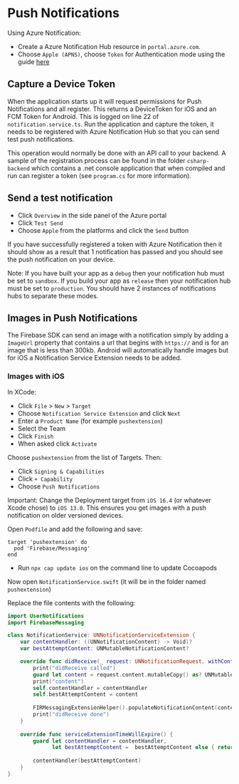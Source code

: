 # Push Notifications
Using Azure Notification:
* Create a Azure Notification Hub resource in `portal.azure.com`.
* Choose `Apple (APNS)`, choose `Token` for Authentication mode using the guide [here](https://docs.microsoft.com/en-us/azure/notification-hubs/notification-hubs-push-notification-http2-token-authentication)

## Capture a Device Token
When the application starts up it will request permissions for Push Notifications and all register. This returns a DeviceToken for iOS and an FCM Token for Android. This is logged on line 22 of `notification.service.ts`. Run the application and capture the token, it needs to be registered with Azure Notification Hub so that you can send test push notifications. 

This operation would normally be done with an API call to your backend. A sample of the registration process can be found in the folder `csharp-backend` which contains a .net console application that when compiled and run can register a token (see `program.cs` for more information).

## Send a test notification
* Click `Overview` in the side panel of the Azure portal
* Click `Test Send`
* Choose `Apple` from the platforms and click the `Send` button

If you have successfully registered a token with Azure Notification then it should show as a result that 1 notification has passed and you should see the push notification on your device.

Note: If you have built your app as a `debug` then your notification hub must be set to `sandbox`. If you build your app as `release` then your notification hub must be set to `production`. You should have 2 instances of notifications hubs to separate these modes.

## Images in Push Notifications
The Firebase SDK can send an image with a notification simply by adding a `ImageUrl` property that contains a url that begins with `https://` and is for an image that is less than 300kb.
Android will automatically handle images but for iOS a Notification Service Extension needs to be added.

### Images with iOS
In XCode:
- Click `File` > `New` > `Target`
- Choose `Notification Service Extension` and click `Next`
- Enter a `Product Name` (for example `pushextension`)
- Select the Team
- Click `Finish`
- When asked click `Activate`

Choose `pushextension` from the list of Targets. Then:
- Click `Signing & Capabilities`
- Click `+ Capability`
- Choose `Push Notifications`

Important: Change the Deployment target from `iOS 16.4` (or whatever Xcode chose) to `iOS 13.0`. This ensures you get images with a push notification on older versioned devices.

Open `Podfile` and add the following and save:
```pod
target 'pushextension' do
  pod 'Firebase/Messaging'
end
```

- Run `npx cap update ios` on the command line to update Cocoapods

Now open `NotificationService.swift` (it will be in the folder named `pushextension`)

Replace the file contents with the following:
```swift
import UserNotifications
import FirebaseMessaging

class NotificationService: UNNotificationServiceExtension {
    var contentHandler: ((UNNotificationContent) -> Void)?
    var bestAttemptContent: UNMutableNotificationContent?

    override func didReceive(_ request: UNNotificationRequest, withContentHandler contentHandler: @escaping (UNNotificationContent) -> Void) {
        print("didReceive called")
        guard let content = request.content.mutableCopy() as? UNMutableNotificationContent else { return }
        print("content")
        self.contentHandler = contentHandler
        self.bestAttemptContent = content
        
        FIRMessagingExtensionHelper().populateNotificationContent(content, withContentHandler: contentHandler)
        print("didReceive done")
    }
    
    override func serviceExtensionTimeWillExpire() {
        guard let contentHandler = contentHandler,
              let bestAttemptContent =  bestAttemptContent else { return }
        
        contentHandler(bestAttemptContent)
    }
}
```


